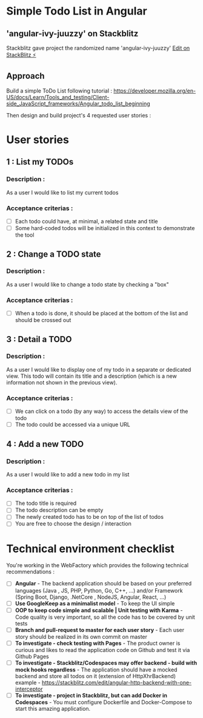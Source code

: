 # Simple Todo List in Angular

## 'angular-ivy-juuzzy' on Stackblitz
Stackblitz gave project the randomized name 'angular-ivy-juuzzy'
[Edit on StackBlitz ⚡️](https://stackblitz.com/edit/angular-ivy-juuzzy)

## Approach
Build a simple ToDo List following tutorial :
https://developer.mozilla.org/en-US/docs/Learn/Tools_and_testing/Client-side_JavaScript_frameworks/Angular_todo_list_beginning

Then design and build project's 4 requested user stories :

# User stories

## 1 : List my TODOs
### Description :
As a user I would like to list my current todos
### Acceptance criterias :
- [ ] Each todo could have, at minimal, a related state and title
- [ ] Some hard-coded todos will be initialized in this context to demonstrate the tool 

## 2 : Change a TODO state
### Description :
As a user I would like to change a todo state by checking a "box"
### Acceptance criterias :
- [ ] When a todo is done, it should be placed at the bottom of the list and should be crossed out

## 3 : Detail a TODO
### Description :
As a user I would like to display one of my todo in a separate or dedicated view.
This todo will contain its title and a description (which is a new information not shown in the previous view).
### Acceptance criterias :
- [ ] We can click on a todo (by any way) to access the details view of the todo
- [ ] The todo could be accessed via a unique URL

## 4 : Add a new TODO
### Description :
As a user I would like to add a new todo in my list
### Acceptance criterias :
- [ ] The todo title is required
- [ ] The todo description can be empty
- [ ] The newly created todo has to be on top of the list of todos
- [ ] You are free to choose the design / interaction 

# Technical environment checklist
You're working in the WebFactory which provides the following technical recommendations :
- [ ] **Angular** - The backend application should be based on your preferred languages (Java , JS, PHP, Python, Go, C++, ...) and/or Framework (Spring Boot, Django, .NetCore , NodeJS, Angular, React, ...)
- [ ] **Use GoogleKeep as a minimalist model** - To keep the UI simple
- [ ] **OOP to keep code simple and scalable | Unit testing with Karma** - Code quality is very important, so all the code has to be covered by unit tests
- [ ] **Branch and pull-request to master for each user story** - Each user story should be realized in its own commit on master
- [ ] **To investigate - check testing with Pages** - The product owner is curious and likes to read the application code on Github and test it via Github Pages
- [ ] **To investigate - Stackblitz/Codespaces may offer backend - build with mock hooks regardless** - The application should have a mocked backend and store all todos on it (extension of HttpXhrBackend)
example - https://stackblitz.com/edit/angular-http-backend-with-one-interceptor
- [ ] **To investigate - project in Stackblitz, but can add Docker in Codespaces** - You must configure Dockerfile and Docker-Compose to start this amazing application.